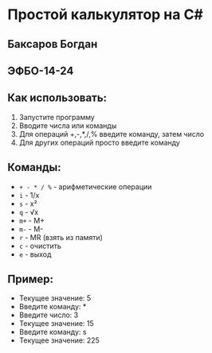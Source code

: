 # Простой калькулятор на C#
## Баксаров Богдан
## ЭФБО-14-24
## Как использовать:
1. Запустите программу
2. Вводите числа или команды
3. Для операций +,-,*,/,% введите команду, затем число
4. Для других операций просто введите команду

## Команды:
- `+ - * / %` - арифметические операции
- `i` - 1/x
- `s` - x²
- `q` - √x
- `m+` - M+
- `m-` - M-
- `r` - MR (взять из памяти)
- `c` - очистить
- `e` - выход

## Пример:
- Текущее значение: 5
- Введите команду: *
- Введите число: 3
- Текущее значение: 15
- Введите команду: s
- Текущее значение: 225
